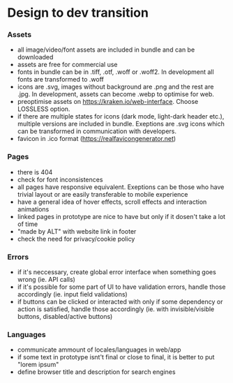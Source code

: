 # Design to dev transition


### Assets
- all image/video/font assets are included in bundle and can be downloaded
- assets are free for commercial use
- fonts in bundle can be in .tiff, .otf, .woff or .woff2. In development all fonts are transformed to .woff
- icons are .svg, images without background are .png and the rest are .jpg. In development, assets can become .webp to optimise for web.
- preoptimise assets on https://kraken.io/web-interface. Choose LOSSLESS option.
- if there are multiple states for icons (dark mode, light-dark header etc.), multiple versions are included in bundle. Exeptions are .svg icons which can be transformed in communication with developers.
- favicon in .ico format (https://realfavicongenerator.net)

### Pages
- there is 404
- check for font inconsistences
- all pages have responsive equivalent. Exeptions can be those who have trivial layout or are easily transferable to mobile experience
- have a general idea of hover effects, scroll effects and interaction animations
- linked pages in prototype are nice to have but only if it dosen't take a lot of time
- "made by ALT" with website link in footer
- check the need for privacy/cookie policy

### Errors
- if it's neccessary, create global error interface when something goes wrong (ie. API calls)
- if it's possible for some part of UI to have validation errors, handle those accordingly (ie. input field validations)
- if buttons can be clicked or interacted with only if some dependency or action is satisfied, handle those accordingly (ie. with invisible/visible buttons, disabled/active buttons)

### Languages
- communicate ammount of locales/languages in web/app
- if some text in prototype isnt't final or close to final, it is better to put "lorem ipsum"
- define browser title and description for search engines

